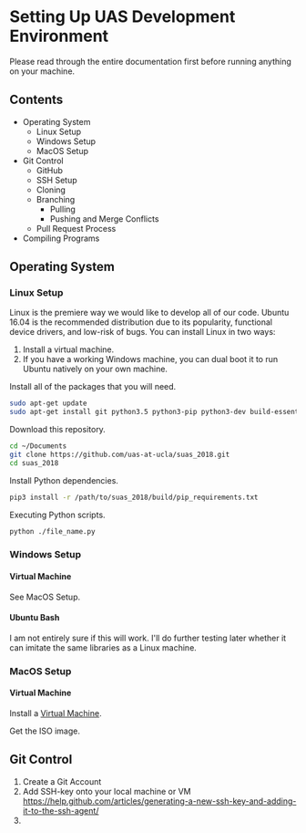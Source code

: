 # Setting Up UAS Development Environment
Please read through the entire documentation first before running anything on your machine.

## Contents
 * Operating System
   * Linux Setup
   * Windows Setup
   * MacOS Setup
 * Git Control
   * GitHub
   * SSH Setup
   * Cloning
   * Branching
     * Pulling
     * Pushing and Merge Conflicts
   * Pull Request Process
 * Compiling Programs

## Operating System

### Linux Setup
Linux is the premiere way we would like to develop all of our code. Ubuntu 16.04 is the recommended distribution due to its popularity, functional device drivers, and low-risk of bugs. You can install Linux in two ways:
1. Install a virtual machine.
2. If you have a working Windows machine, you can dual boot it to run Ubuntu natively on your own machine.

Install all of the packages that you will need.
```bash
sudo apt-get update
sudo apt-get install git python3.5 python3-pip python3-dev build-essential
```

Download this repository.
```bash
cd ~/Documents
git clone https://github.com/uas-at-ucla/suas_2018.git
cd suas_2018
```

Install Python dependencies.
```bash
pip3 install -r /path/to/suas_2018/build/pip_requirements.txt
```

Executing Python scripts.
```bash
python ./file_name.py
```

### Windows Setup
#### Virtual Machine
See MacOS Setup.

#### Ubuntu Bash
I am not entirely sure if this will work. I'll do further testing later whether
it can imitate the same libraries as a Linux machine.

### MacOS Setup
#### Virtual Machine
Install a [Virtual Machine](https://www.virtualbox.org/wiki/Downloads).

Get the ISO image.


## Git Control
1. Create a Git Account
2. Add SSH-key onto your local machine or VM
   https://help.github.com/articles/generating-a-new-ssh-key-and-adding-it-to-the-ssh-agent/
3.